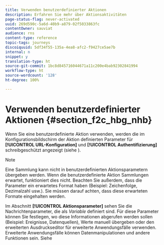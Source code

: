 ```yaml
---
title: Verwenden benutzerdefinierter Aktionen
description: Erfahren Sie mehr über Aktionsaktivitäten
page-status-flag: never-activated
uuid: 269d590c-5a6d-40b9-a879-02f5033863fc
contentOwner: sauviat
audience: rns
content-type: reference
topic-tags: journeys
discoiquuid: 5df34f55-135a-4ea8-afc2-f9427ce5ae7b
internal: n
snippet: y
translation-type: ht
source-git-commit: 1bc8d845716044671a11c200e4bab92302841994
workflow-type: ht
source-wordcount: '128'
ht-degree: 100%

---
```



# Verwenden benutzerdefinierter Aktionen {#section_f2c_hbg_nhb}

Wenn Sie eine benutzerdefinierte Aktion verwenden, werden die im Konfigurationsbildschirm der Aktion definierten Parameter für **[!UICONTROL URL-Konfiguration]** und **[!UICONTROL Authentifizierung]** schreibgeschützt angezeigt (siehe [](../action/about-custom-action-configuration.md)).

>[!NOTE]
>
>Eine Sammlung kann nicht in benutzerdefinierten Aktionsparametern übergeben werden. Wenn die benutzerdefinierte Aktion Sammlungen erwartet, funktioniert dies nicht. Beachten Sie außerdem, dass die Parameter ein erwartetes Format haben (Beispiel: Zeichenfolge, Dezimalzahl usw.). Sie müssen darauf achten, dass diese erwarteten Formate eingehalten werden.

Im Abschnitt **[!UICONTROL Aktionsparameter]** sehen Sie die Nachrichtenparameter, die als _Variable_ definiert sind. Für diese Parameter können Sie festlegen, wo diese Informationen abgerufen werden sollen (Beispiel: Ereignisse, Datenquellen), Werte manuell übergeben oder den erweiterten Ausdruckseditor für erweiterte Anwendungsfälle verwenden. Erweiterte Anwendungsfälle können Datenmanipulationen und andere Funktionen sein. Siehe [](../expression/expressionadvanced.md)
